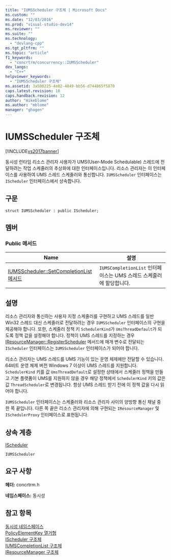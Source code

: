 ```yaml
---
title: "IUMSScheduler 구조체 | Microsoft Docs"
ms.custom: ""
ms.date: "12/03/2016"
ms.prod: "visual-studio-dev14"
ms.reviewer: ""
ms.suite: ""
ms.technology: 
  - "devlang-cpp"
ms.tgt_pltfrm: ""
ms.topic: "article"
f1_keywords: 
  - "concrtrm/concurrency::IUMSScheduler"
dev_langs: 
  - "C++"
helpviewer_keywords: 
  - "IUMSScheduler 구조체"
ms.assetid: 3a500225-4e02-4849-bb56-d744865f5870
caps.latest.revision: 18
caps.handback.revision: 12
author: "mikeblome"
ms.author: "mblome"
manager: "ghogen"
---
```

# IUMSScheduler 구조체
[!INCLUDE[vs2017banner](../../../assembler/inline/includes/vs2017banner.md)]

동시성 런타임 리소스 관리자 사용자가 UMS\(User\-Mode Schedulable\) 스레드에 전달하려는 작업 스케줄러의 추상화에 대한 인터페이스입니다.  리소스 관리자는 이 인터페이스를 사용하여 UMS 스레드 스케줄러와 통신합니다.  `IUMSScheduler` 인터페이스는 `IScheduler` 인터페이스에서 상속합니다.  
  
## 구문  
  
```  
struct IUMSScheduler : public IScheduler;  
```  
  
## 멤버  
  
### Public 메서드  
  
|Name|설명|  
|----------|--------|  
|[IUMSScheduler::SetCompletionList 메서드](../Topic/IUMSScheduler::SetCompletionList%20Method.md)|`IUMSCompletionList` 인터페이스는 UMS 스레드 스케줄러에 할당합니다.|  
  
## 설명  
 리소스 관리자와 통신하는 사용자 지정 스케줄러를 구현하고 UMS 스레드를 일반 Win32 스레드 대신 스케줄러로 전달하려는 경우 `IUMSScheduler` 인터페이스의 구현을 제공해야 합니다.  또한, 스케줄러 정책 키 `SchedulerKind`가 `UmsThreadDefault`가 되도록 정책 값을 설정해야 합니다.  정책이 UMS 스레드를 지정하는 경우 [IResourceManager::RegisterScheduler](../Topic/IResourceManager::RegisterScheduler%20Method.md) 메서드에 매개 변수로 전달되는 `IScheduler` 인터페이스는 `IUMSScheduler` 인터페이스가 되어야 합니다.  
  
 리소스 관리자는 UMS 스레드를 UMS 기능이 있는 운영 체제에만 전달할 수 있습니다. 64비트 운영 체제 버전 Windows 7 이상이 UMS 스레드를 지원합니다.  `SchedulerKind` 키를 값 `UmsThreadDefault`로 설정한 상태에서 스케줄러 정책을 만들고 기본 플랫폼이 UMS를 지원하지 않을 경우 해당 정책에서 `SchedulerKind` 키의 값은 값 `ThreadScheduler`로 변경됩니다.  항상 UMS 스레드 받기 전에 이 정책 값을 다시 읽어야 합니다.  
  
 `IUMSScheduler` 인터페이스는 스케줄러와 리소스 관리자 사이의 양방향 통신 채널 중 한 쪽 끝입니다.  다른 쪽 끝은 리소스 관리자에 의해 구현되는 `IResourceManager` 및 `ISchedulerProxy` 인터페이스로 표현됩니다.  
  
## 상속 계층  
 [IScheduler](../../../parallel/concrt/reference/ischeduler-structure.md)  
  
 `IUMSScheduler`  
  
## 요구 사항  
 **헤더:** concrtrm.h  
  
 **네임스페이스:** 동시성  
  
## 참고 항목  
 [동시성 네임스페이스](../../../parallel/concrt/reference/concurrency-namespace.md)   
 [PolicyElementKey 열거형](../Topic/PolicyElementKey%20Enumeration.md)   
 [IScheduler 구조체](../../../parallel/concrt/reference/ischeduler-structure.md)   
 [IUMSCompletionList 구조체](../../../parallel/concrt/reference/iumscompletionlist-structure.md)   
 [IResourceManager 구조체](../../../parallel/concrt/reference/iresourcemanager-structure.md)